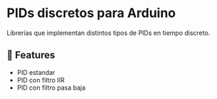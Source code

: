 # PIDs discretos para Arduino

Librerías que implementan distintos tipos de PIDs en tiempo discreto.

## 🚀 Features

- PID estandar
- PID con filtro IIR
- PID con filtro pasa baja
